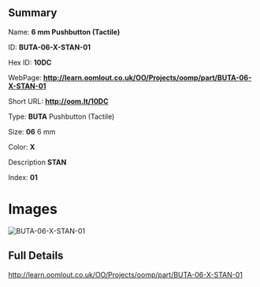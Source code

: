 

## Summary
 
Name: __6 mm Pushbutton (Tactile)__

ID: __BUTA-06-X-STAN-01__

Hex ID: __10DC__

WebPage: __http://learn.oomlout.co.uk/OO/Projects/oomp/part/BUTA-06-X-STAN-01__

Short URL: __http://oom.lt/10DC__


Type: __BUTA__ Pushbutton (Tactile) 

Size: __06__ 6 mm 

Color: __X__  

Description __STAN__  

Index: __01__


 # Images
![BUTA-06-X-STAN-01](http://oomlout.com/oomp-gen/parts/BUTA-06-X-STAN-01/BUTA-06-X-STAN-01_420.jpg)



 ## Full Details

 http://learn.oomlout.co.uk/OO/Projects/oomp/part/BUTA-06-X-STAN-01














